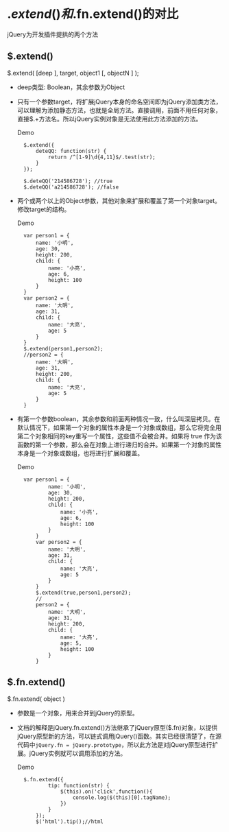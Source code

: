 # $.extend()和$.fn.extend()的对比  
jQuery为开发插件提拱的两个方法

## $.extend()  
$.extend( [deep ], target, object1 [, objectN ] );  

- deep类型: Boolean，其余参数为Object
- 只有一个参数target，将扩展jQuery本身的命名空间即为jQuery添加类方法，可以理解为添加静态方法，也就是全局方法。直接调用，前面不用任何对象，直接$.+方法名。所以jQuery实例对象是无法使用此方法添加的方法。

	Demo

		$.extend({
            deteQQ: function(str) {
                return /^[1-9]\d{4,11}$/.test(str);
            }
        });

		$.deteQQ('214586728'); //true
        $.deteQQ('a214586728'); //false
- 两个或两个以上的Object参数，其他对象来扩展和覆盖了第一个对象target。修改target的结构。

	Demo
		
		var person1 = {
            name: '小明',
            age: 30,
            height: 200,
            child: {
                name: '小亮',
                age: 6,
                height: 100
            }
        }
        var person2 = {
            name: '大明',
            age: 31,
            child: {
                name: '大亮',
                age: 5
            }
        }
        $.extend(person1,person2);
		//person2 = {
            name: '大明',
            age: 31,
            height: 200,
            child: {
                name: '大亮',
                age: 5
            }
        }
- 有第一个参数boolean，其余参数和前面两种情况一致，什么叫深层拷贝。在默认情况下，如果第一个对象的属性本身是一个对象或数组，那么它将完全用第二个对象相同的key重写一个属性，这些值不会被合并。如果将 true 作为该函数的第一个参数，那么会在对象上进行递归的合并。如果第一个对象的属性本身是一个对象或数组，也将进行扩展和覆盖。

	Demo
	
		var person1 = {
	            name: '小明',
	            age: 30,
	            height: 200,
	            child: {
	                name: '小亮',
	                age: 6,
	                height: 100
	            }
	        }
	        var person2 = {
	            name: '大明',
	            age: 31,
	            child: {
	                name: '大亮',
	                age: 5
	            }
	        }
	        $.extend(true,person1,person2);
	        //
	        person2 = {
	            name: '大明',
	            age: 31,
	            height: 200,
	            child: {
	                name: '大亮',
	                age: 5,
	                height: 100
	            }
	        }

## $.fn.extend()
$.fn.extend( object )  

- 参数是一个对象，用来合并到jQuery的原型。
- 文档的解释是jQuery.fn.extend()方法继承了jQuery原型($.fn)对象，以提供jQuery原型新的方法，可以链式调用jQuery()函数。其实已经很清楚了，在源代码中`jQuery.fn = jQuery.prototype`，所以此方法是对jQuery原型进行扩展。jQuery实例就可以调用添加的方法。

	Demo
	
		$.fn.extend({
	            tip: function(str) {
	                $(this).on('click',function(){
	                    console.log($(this)[0].tagName);
	                })
	            }
	        });
	        $('html').tip();//html